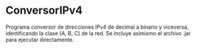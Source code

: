 # ConversorIPv4
Programa conversor de direcciones IPv4 de decimal a binario y viceversa, identificando la clase (A, B, C) de la red. 
Se incluye asimismo el archivo .jar para ejecutar directamente.
